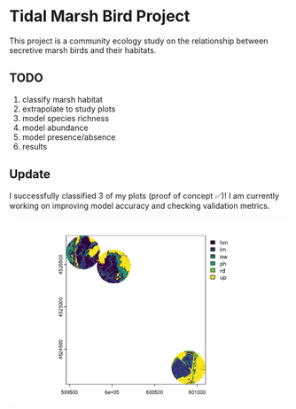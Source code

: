 # Tidal Marsh Bird Project

This project is a community ecology study on the relationship between secretive marsh birds and their habitats.

## TODO 
1. classify marsh habitat
2. extrapolate to study plots
3. model species richness
4. model abundance
5. model presence/absence
6. results

## Update
I successfully classified 3 of my plots (proof of concept :white_check_mark:)! I am currently working on improving model accuracy and checking validation metrics.

![Classification](images/classification.png)